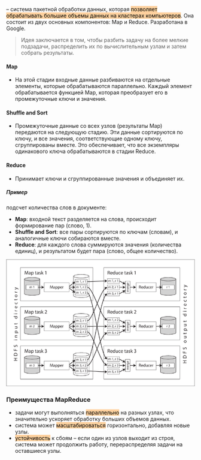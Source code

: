
– система пакетной обработки данных, которая <mark style="background: #FFB86CA6;">позволяет обрабатывать большие объемы данных на кластерах компьютеров</mark>. Она состоит из двух основных компонентов: Map и Reduce. Разработана в Google.

>Идея заключается в том, чтобы разбить задачу на более мелкие подзадачи, распределить их по вычислительным узлам и затем собрать результаты.

#### Map
- На этой стадии входные данные разбиваются на отдельные элементы, которые обрабатываются параллельно. Каждый элемент обрабатывается функцией Map, которая преобразует его в промежуточные ключи и значения.
#### Shuffle and Sort
- Промежуточные данные со всех узлов (результаты Map) передаются на следующую стадию. Эти данные сортируются по ключу, и все значения, соответствующие одному ключу, сгруппированы вместе. Это обеспечивает, что все экземпляры одинакового ключа обрабатываются в стадии Reduce.  
#### Reduce  
- Принимает ключи и сгруппированные значения и объединяет их.
  
##### Пример  
подсчет количества слов в документе:  
- **Map**: входной текст разделяется на слова, происходит формирование пар (слово, 1).  
- **Shuffle and Sort**: все пары сортируются по ключам (словам), и аналогичные ключи собираются вместе.  
- **Reduce**: для каждого слова суммируются значения (количества единиц), и результатом будет пара (слово, общее количество).  
  
![](img/mapReduce.png)

### Преимущества MapReduce  
- задачи могут выполняться <mark style="background: #FFB86CA6;">параллельно</mark> на разных узлах, что значительно ускоряет обработку больших объемов данных.  
- система может <mark style="background: #FFB86CA6;">масштабироваться</mark> горизонтально, добавляя новые узлы.  
- <mark style="background: #FFB86CA6;">устойчивость</mark> к сбоям – если один из узлов выходит из строя, система может продолжить работу, перераспределяя задачи на оставшиеся узлы.

